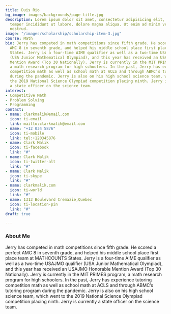 ```yaml
---
title: Duis Rio
bg_image: images/backgrounds/page-title.jpg
description: Lorem ipsum dolor sit amet, consectetur adipisicing elit, sed do eiusmod
  tempor incididunt ut labore. dolore magna aliqua. Ut enim ad minim veniam, quis
  nostrud.
image: "/images/scholarship/scholarship-item-3.jpg"
course: Math
bio: Jerry has competed in math competitions since fifth grade. He scored a perfect
  AMC 8 in seventh grade, and helped his middle school place first place team at MATHCOUNTS
  States. Jerry is a four-time AIME qualifier as well as a two-time USAJMO qualifier
  (USA Junior Mathematical Olympiad), and this year has received an USAJMO Honorable
  Mention Award (Top 30 Nationally). Jerry is currently in the MIT PRIMES program,
  a math research program for high schoolers. In the past, Jerry has experience tutoring
  competition math as well as school math at ACLS and through ABMC’s tutoring program
  during the pandemic. Jerry is also on his high school science team, which went to
  the 2019 National Science Olympiad competition placing ninth. Jerry is currently
  a state officer on the science team.
interest:
- Competitive Math
- Problem Solving
- Programming
contact:
- name: clarkmalik@email.com
  icon: ti-email
  link: mailto:clarkmalik@email.com
- name: "+12 034 5876"
  icon: ti-mobile
  link: tel:+120345876
- name: Clark Malik
  icon: ti-facebook
  link: "#"
- name: Clark Malik
  icon: ti-twitter-alt
  link: "#"
- name: Clark Malik
  icon: ti-skype
  link: "#"
- name: clarkmalik.com
  icon: ti-world
  link: "#"
- name: 1313 Boulevard Cremazie,Quebec
  icon: ti-location-pin
  link: "#"
draft: true

---
```

### About Me

Jerry has competed in math competitions since fifth grade. He scored a perfect AMC 8 in seventh grade, and helped his middle school place first place team at MATHCOUNTS States. Jerry is a four-time AIME qualifier as well as a two-time USAJMO qualifier (USA Junior Mathematical Olympiad), and this year has received an USAJMO Honorable Mention Award (Top 30 Nationally). Jerry is currently in the MIT PRIMES program, a math research program for high schoolers. In the past, Jerry has experience tutoring competition math as well as school math at ACLS and through ABMC’s tutoring program during the pandemic. Jerry is also on his high school science team, which went to the 2019 National Science Olympiad competition placing ninth. Jerry is currently a state officer on the science team.